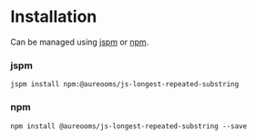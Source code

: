 # Installation

Can be managed using
[jspm](http://jspm.io)
or [npm](https://github.com/npm/npm).

### jspm
```terminal
jspm install npm:@aureooms/js-longest-repeated-substring
```

### npm
```terminal
npm install @aureooms/js-longest-repeated-substring --save
```
